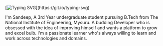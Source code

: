 [![Typing SVG](https://readme-typing-svg.demolab.com/?lines=Hey+there,+I'm+Sandeep!;)](https://git.io/typing-svg)

I'm Sandeep, A 3rd Year undergraduate student pursuing B.Tech from The National Institute of Engineering, Mysuru. A budding Developer who is obsessed with the idea of improving himself and wants a platform to grow and excel bulb. I'm a passionate learner who's always willing to learn and work across technologies and domains.
